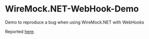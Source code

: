 # WireMock.NET-WebHook-Demo
Demo to reproduce a bug when using WireMock.NET with WebHooks

Reported [here](https://github.com/WireMock-Net/WireMock.Net/issues/****).
